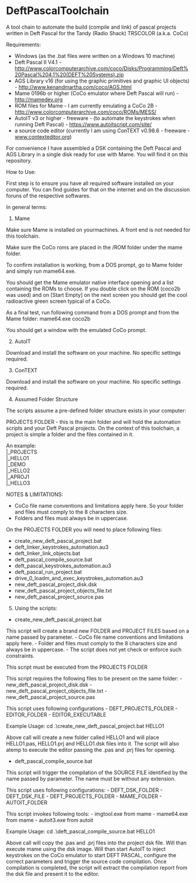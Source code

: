 # DeftPascalToolchain

A tool chain to automate the build (compile and link) of pascal projects written in Deft Pascal for the Tandy (Radio Shack) TRSCOLOR (a.k.a. CoCo)

Requirements:

- Windows (as the .bat files were written on a Windows 10 machine) 
- Deft Pascal II V4.1 - http://www.colorcomputerarchive.com/coco/Disks/Programming/Deft%20Pascal%204.1%20(DEFT%20Systems).zip
- AGS Library v16 (for using the graphic primitives and graphic UI objects) - http://www.kenandmartha.com/coco/AGS.html
- Mame 0196b or higher (CoCo emulator where Deft Pascal will run) - http://mamedev.org
- ROM files for Mame - I am currently emulating a CoCo 2B -  http://www.colorcomputerarchive.com/coco/ROMs/MESS/
- AutoIT v3 or higher - freeware - (to automate the keystrokes when running Deft Pascal) - https://www.autoitscript.com/site/
- a source code editor (currently I am using ConTEXT v0.98.6 - freeware - www.contexteditor.org)

For convenience I have assembled a DSK containing the Deft Pascal and AGS Library in a single disk ready for use with Mame. You will find it on this repository.

How to Use:

First step is to ensure you have all required software installed on your computer. You can find guides for that on the internet and on the discussion foruns of the respective softwares.

In general terms:

1. Mame

Make sure Mame is installed on yourmachines. A front end is not needed for this toolchain.

Make sure the CoCo roms are placed in the /ROM folder under the mame folder. 

To confirm installation is working, from a DOS prompt, go to Mame folder and simply run mame64.exe. 

You should get the Mame emulator native interface opening and a list containing the ROMs to choose. If you double click on the ROM (coco2b was used) and on [Start Empty] on the next screen you should get the cool radioactive green screen typical of a CoCo.

As a final test, run  following command from a DOS prompt and from the Mame folder: mame64.exe coco2b

You should get a window with the emulated CoCo prompt.

2. AutoIT

Download and install the software on your machine. No specific settings required.

3. ConTEXT

Download and install the software on your machine. No specific settings required.

4. Assumed Folder Structure

The scripts assume a pre-defined folder structure exists in your computer:

PROJECTS FOLDER - this is the main folder and will hold the automation scripts and your Deft Pascal projects. On the context of this toolchain, a project is simple a folder and the files contained in it.

An example:
<a windows folder> <br>
|_PROJECTS <br>
     |_HELLO1 <br>
     |_DEMO <br>
     |_HELLO2 <br>
     |_APROJ1 <br>
     |_HELLO3 <br>
 
 NOTES & LIMITATIONS: 
 - CoCo file name conventions and limitations apply here. So your folder and files must comply to the 8 characters size.
 - Folders and files must always be in uppercase.
 
 On the PROJECTS FOLDER you will need to place following files:
- create_new_deft_pascal_project.bat 
- deft_linker_keystrokes_automation.au3
- deft_linker_link_objects.bat
- deft_pascal_compile_source.bat
- deft_pascal_keystrokes_automation.au3
- deft_pascal_run_project.bat
- drive_0_loadm_and_exec_keystrokes_automation.au3
- new_deft_pascal_project_disk.dsk
- new_deft_pascal_project_objects_file.txt
- new_deft_pascal_project_source.pas

5. Using the scripts:

- create_new_deft_pascal_project.bat 

This script will create a brand new FOLDER and PROJECT FILES based on a name passed by parameter.
     - CoCo file name conventions and limitations apply here.
     - Folder and files must comply to the 8 characters size and always be in uppercase.
     - The script does not yet check or enforce such constraints.
 
This script must be executed from the PROJECTS FOLDER

This script requires the following files to be present on the same folder:
     - new_deft_pascal_project_disk.dsk
     - new_deft_pascal_project_objects_file.txt
     - new_deft_pascal_project_source.pas

This script uses following configurations
     - DEFT_PROJECTS_FOLDER
     - EDITOR_FOLDER
     - EDITOR_EXECUTABLE

Example Usage: 
 cd <PROJECTS FOLDER>
 .\create_new_deft_pascal_project.bat HELLO1

Above call will create a new folder called HELLO1 and will place HELLO1.pas, HELLO1.prj and HELLO1.dsk files into it. The script will also atemp to execute the editor passing the .pas and .prj files for opening.

- deft_pascal_compile_source.bat

This script will trigger the compilation of the SOURCE FILE identified by the name passed by parameter. The name must be without any extension. 

This script uses following configurations:
     - DEFT_DSK_FOLDER
     - DEFT_DSK_FILE
     - DEFT_PROJECTS_FOLDER
     - MAME_FOLDER
     - AUTOIT_FOLDER

This script invokes following tools:
     - imgtool.exe from mame 
     - mame64.exe from mame
     - autoit3.exe from autoit

Example Usage: 
 cd <PROJECTS FOLDER>
 .\deft_pascal_compile_source.bat HELLO1
     
Above call will copy the .pas and .prj files into the project dsk file. Will than execute mame using the dsk image. Will than start AutoIT to inject keystrokes on the CoCo emulator to start DEFT PASCAL, configure the correct parameters and trigger the source code compilation. Once compilation is completed, the script will extract the compilation report from the dsk file and present it to the editor.




